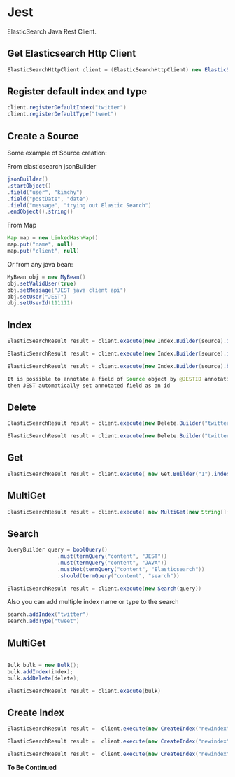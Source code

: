 Jest
====

ElasticSearch Java Rest Client.


Get Elasticsearch Http Client
------------------------------

```java
ElasticSearchHttpClient client = (ElasticSearchHttpClient) new ElasticSearchClientFactory().getObject()
```

Register default index and type
------------------------------
```java
client.registerDefaultIndex("twitter")
client.registerDefaultType("tweet")
```

Create a Source
-----------------
Some example of Source creation:

From elasticsearch jsonBuilder

```java
jsonBuilder()
.startObject()
.field("user", "kimchy")
.field("postDate", "date")
.field("message", "trying out Elastic Search")
.endObject().string()
```

From Map

```java
Map map = new LinkedHashMap()
map.put("name", null)
map.put("client", null)
```

Or from any java bean:

```java
MyBean obj = new MyBean()
obj.setValidUser(true)
obj.setMessage("JEST java client api")
obj.setUser("JEST")
obj.setUserId(111111)
```

Index
---------------
```java
ElasticSearchResult result = client.execute(new Index.Builder(source).index("twitter").type("tweet").id("1").build());

ElasticSearchResult result = client.execute(new Index.Builder(source).index("twitter").type("tweet").build())

ElasticSearchResult result = client.execute(new Index.Builder(source).build())

It is possible to annotate a field of Source object by @JESTID annotation
then JEST automatically set annotated field as an id

```

Delete
--------------

```java
ElasticSearchResult result = client.execute(new Delete.Builder("twitter", "tweet").id("1").build())

ElasticSearchResult result = client.execute(new Delete.Builder("twitter", "tweet").build())

```

Get
--------------
```java
ElasticSearchResult result = client.execute( new Get.Builder("1").index("twitter").type("tweet").build())

```

MultiGet
--------------
```java
ElasticSearchResult result = client.execute( new MultiGet(new String[]{"1", "2", "3"}))

```

Search
-----------

```java
QueryBuilder query = boolQuery()
                .must(termQuery("content", "JEST"))
                .must(termQuery("content", "JAVA"))
                .mustNot(termQuery("content", "Elasticsearch"))
                .should(termQuery("content", "search"))
```


```java
ElasticSearchResult result = client.execute(new Search(query))
```

Also you can add multiple index name or type to the search

```java
search.addIndex("twitter")
search.addType("tweet")
```

MultiGet
--------------
```java

Bulk bulk = new Bulk();
bulk.addIndex(index);
bulk.addDelete(delete);

ElasticSearchResult result = client.execute(bulk)

```


Create Index
--------------
```java
ElasticSearchResult result =  client.execute(new CreateIndex("newindex"))

ElasticSearchResult result =  client.execute(new CreateIndex("newindex"),Settings settings)

ElasticSearchResult result =  client.execute(new CreateIndex("newindex"),String jsonSettingsFile)

```


**To Be Continued**
